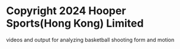 # Copyright 2024 Hooper Sports(Hong Kong) Limited

videos and output for analyzing basketball shooting form and motion
